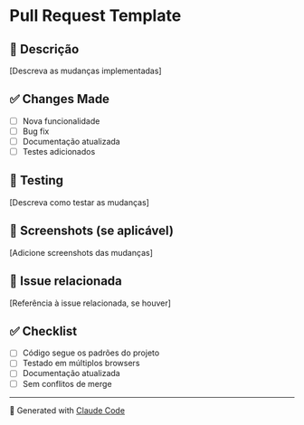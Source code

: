 # Pull Request Template

## 📝 Descrição
[Descreva as mudanças implementadas]

## ✅ Changes Made
- [ ] Nova funcionalidade
- [ ] Bug fix
- [ ] Documentação atualizada
- [ ] Testes adicionados

## 🧪 Testing
[Descreva como testar as mudanças]

## 📸 Screenshots (se aplicável)
[Adicione screenshots das mudanças]

## 🔗 Issue relacionada
[Referência à issue relacionada, se houver]

## ✅ Checklist
- [ ] Código segue os padrões do projeto
- [ ] Testado em múltiplos browsers
- [ ] Documentação atualizada
- [ ] Sem conflitos de merge

---

🤖 Generated with [Claude Code](https://claude.com/claude-code)